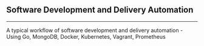 ## Software Development and Delivery Automation
---
A typical workflow of software development and delivery automation - Using Go, MongoDB, Docker, Kubernetes, Vagrant, Prometheus
